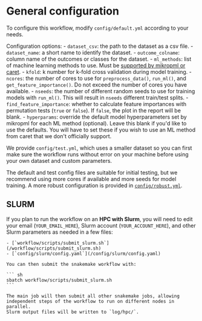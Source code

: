 # General configuration

To configure this workflow, modify `config/default.yml` according to your needs.

Configuration options:
    - `dataset_csv`: the path to the dataset as a csv file.
    - `dataset_name`: a short name to identify the dataset.
    - `outcome_colname`: column name of the outcomes or classes for the dataset.
    - `ml_methods`: list of machine learning methods to use. Must be [supported by mikropml or caret](http://www.schlosslab.org/mikropml/articles/introduction.html#the-methods-we-support).
    - `kfold`: k number for k-fold cross validation during model training.
    - `ncores`: the number of cores to use for `preprocess_data()`, `run_ml()`, and `get_feature_importance()`. Do not exceed the number of cores you have available.
    - `nseeds`: the number of different random seeds to use for training models with `run_ml()`. This will result in `nseeds` different train/test splits.
    - `find_feature_importance`: whether to calculate feature importances with permutation tests (`true` or `false`). If `false`, the plot in the report will be blank.
    - `hyperparams`: override the default model hyperparameters set by mikropml for each ML method (optional). Leave this blank if you'd like to use the defaults. You will have to set these if you wish to use an ML method from caret that we don't officially support.

We provide `config/test.yml`, which uses a smaller dataset so 
you can first make sure the workflow runs without error on your machine 
before using your own dataset and custom parameters.

The default and test config files are suitable for initial testing,
but we recommend using more cores if available and
more seeds for model training.
A more robust configuration is provided in
[`config/robust.yml`](/config/robust.yml).

## SLURM

If you plan to run the workflow on an **HPC with Slurm**, you will need to 
edit your email (`YOUR_EMAIL_HERE`), 
Slurm account (`YOUR_ACCOUNT_HERE`), 
and other Slurm parameters as needed in a few files:

    - [`workflow/scripts/submit_slurm.sh`](/workflow/scripts/submit_slurm.sh)
    - [`config/slurm/config.yaml`](/config/slurm/config.yaml)

    You can then submit the snakemake workflow with:

    ``` sh
    sbatch workflow/scripts/submit_slurm.sh
    ```

    The main job will then submit all other snakemake jobs, allowing
    independent steps of the workflow to run on different nodes in parallel.
    Slurm output files will be written to `log/hpc/`.
